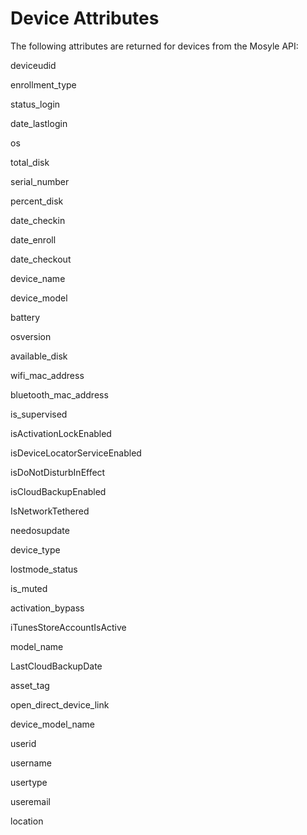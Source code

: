 # Device Attributes
The following attributes are returned for devices from the Mosyle API:

deviceudid

enrollment_type

status_login

date_lastlogin

os

total_disk

serial_number

percent_disk

date_checkin

date_enroll

date_checkout

device_name

device_model

battery

osversion

available_disk

wifi_mac_address

bluetooth_mac_address

is_supervised

isActivationLockEnabled

isDeviceLocatorServiceEnabled

isDoNotDisturbInEffect

isCloudBackupEnabled

IsNetworkTethered

needosupdate

device_type

lostmode_status

is_muted

activation_bypass

iTunesStoreAccountIsActive

model_name

LastCloudBackupDate

asset_tag

open_direct_device_link

device_model_name

userid

username

usertype

useremail

location